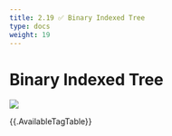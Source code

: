 ```yaml
---
title: 2.19 ✅ Binary Indexed Tree
type: docs
weight: 19
---
```


# Binary Indexed Tree

![](https://img.halfrost.com/Leetcode/Binary_Indexed_Tree.png)

{{.AvailableTagTable}}